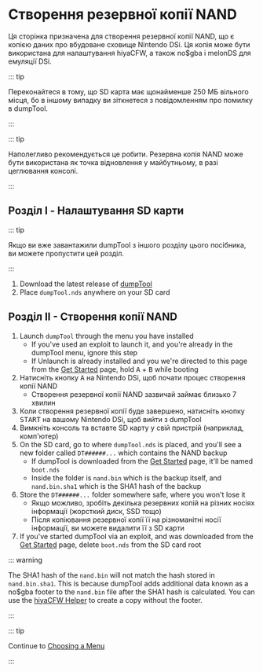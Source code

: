 # Створення резервної копії NAND

Ця сторінка призначена для створення резервної копії NAND, що є копією даних про вбудоване сховище Nintendo DSi. Ця копія може бути використана для налаштування hiyaCFW, а також no$gba і melonDS для емуляції DSi.

::: tip

Переконайтеся в тому, що SD карта має щонайменше 250 МБ вільного місця, бо в іншому випадку ви зіткнетеся з повідомленням про помилку в dumpTool.

:::

::: tip

Наполегливо рекомендується це робити. Резервна копія NAND може бути використана як точка відновлення у майбутньому, в разі цеглювання консолі.

:::

## Розділ I - Налаштування SD карти

::: tip

Якщо ви вже завантажили dumpTool з іншого розділу цього посібника, ви можете пропустити цей розділ.

:::

1. Download the latest release of [dumpTool](https://github.com/zoogie/dumpTool/releases/latest/download/dumpTool.nds)
2. Place `dumpTool.nds` anywhere on your SD card

## Розділ ІІ - Створення копії NAND

1. Launch `dumpTool` through the menu you have installed
   - If you've used an exploit to launch it, and you're already in the dumpTool menu, ignore this step
   - If Unlaunch is already installed and you we're directed to this page from the [Get Started](get-started.html#section-ii-checking-if-unlaunch-is-already-installed) page, hold <kbd class="face">A</kbd> + <kbd class="face">B</kbd> while booting
2. Натисніть кнопку <kbd class="face">A</kbd> на Nintendo DSi, щоб почати процес створення копії NAND
   - Створення резервної копії NAND зазвичай займає близько 7 хвилин
3. Коли створення резервної копії буде завершено, натисніть кнопку <kbd>START</kbd> на вашому Nintendo DSi, щоб вийти з dumpTool
4. Вимкніть консоль та вставте SD карту у свій пристрій (наприклад, комп'ютер)
5. On the SD card, go to where `dumpTool.nds` is placed, and you'll see a new folder called `DT######...` which contains the NAND backup
   - If dumpTool is downloaded from the [Get Started](get-started.html) page, it'll be named `boot.nds`
   - Inside the folder is `nand.bin` which is the backup itself, and `nand.bin.sha1` which is the SHA1 hash of the backup
6. Store the `DT######...` folder somewhere safe, where you won't lose it
   - Якщо можливо, зробіть декілька резервних копій на різних носіях інформації (жорсткий диск, SSD тощо)
   - Після копіювання резервної копії її на різноманітні носії інформації, ви можете видалити її з SD карти
7. If you've started dumpTool via an exploit, and was downloaded from the [Get Started](get-started.html) page, delete `boot.nds` from the SD card root

::: warning

The SHA1 hash of the `nand.bin` will not match the hash stored in `nand.bin.sha1`. This is because dumpTool adds additional data known as a no$gba footer to the `nand.bin` file after the SHA1 hash is calculated. You can use the [hiyaCFW Helper](https://github.com/mondul/HiyaCFW-Helper/releases) to create a copy without the footer.

:::

::: tip

Continue to [Choosing a Menu](choosing-a-menu.html)

:::
